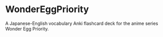 # WonderEggPriority
A Japanese-English vocabulary Anki flashcard deck for the anime series Wonder Egg Priority.
